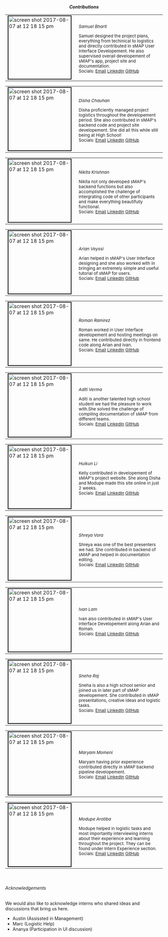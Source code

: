 <h5 style="text-align:center; margin-top:0; margin-bottom:15px;"> Contributions </h5>

<table>
  <tbody>
    <tr >
      <!-- Names -->
      <td style="margin-bottom:0;">
      <img style="border: 2px solid black;  filter: grayscale(15%);" 
      height="200" alt="screen shot 2017-08-07 at 12 18 15 pm" 
      src="https://bi-stem-away.github.io/sMAP/images/Disha.jpeg">
      </td>
      <td style="font-size:85%;padding:5px;max-width:320px">
      <h6 style="margin-left:10px; text-align:left;margin-bottom:10px;">Samuel Bharti</h6>
      <p style="margin-left:10px; text-align:left;padding:0;">
      Samuel designed the project plans, everything from techinical to logistics and directly contributed in sMAP User Interface Developement. He also supervised overall developement of sMAP's app, project site and documentation.<br>
      Socials:
      <a href="mailto:samuelbharti@gmail.com">Email</a>
      <a target='_blank' href="https://www.linkedin.com/in/samuelbharti/">LinkedIn</a>
      <a target='_blank' href="https://www.researchgate.net/profile/">
      GitHub</a></p>
      </td>
    </tr>
</tbody>
</table>

<table>
  <tbody>
    <tr >
      <!-- Names -->
      <td style="margin-bottom:0;">
      <img style="border: 2px solid black;  filter: grayscale(15%);" 
      height="200" alt="screen shot 2017-08-07 at 12 18 15 pm" 
      src="https://bi-stem-away.github.io/sMAP/images/Disha.jpeg">
      </td>
      <td style="font-size:85%;padding:5px;max-width:320px">
      <h6 style="margin-left:10px; text-align:left;margin-bottom:10px;">Disha Chauhan</h6>
      <p style="margin-left:10px; text-align:left;padding:0;">
      Disha proficiently managed project logistics throughout the developement period. She also contributed in sMAP's backend code and project site developement. She did all this while still being at High School!<br>
      Socials:
      <a href="mailto:samuelbharti@gmail.com">Email</a>
      <a target='_blank' href="https://www.linkedin.com/in/samuelbharti/">LinkedIn</a>
      <a target='_blank' href="https://www.researchgate.net/profile/">
      GitHub</a></p>
      </td>
    </tr>
  </tbody>
</table>

<table>
  <tbody>
    <tr >
      <!-- Names -->
      <td style="margin-bottom:0;">
      <img style="border: 2px solid black;  filter: grayscale(15%);" 
      height="200" alt="screen shot 2017-08-07 at 12 18 15 pm" 
      src="https://bi-stem-away.github.io/sMAP/images/Nikitak.jpeg">
      </td>
      <td style="font-size:85%;padding:5px;max-width:320px">
      <h6 style="margin-left:10px; text-align:left;margin-bottom:10px;">
      Nikita Krishnan	</h6>
      <p style="margin-left:10px; text-align:left;padding:0;">
      Nikita not only developed sMAP's backend functions but also accomplished the challenge of intergrating code of other participants and make everything beautifully functional.<br>
      Socials:
      <a href="mailto:samuelbharti@gmail.com">Email</a>
      <a target='_blank' href="https://www.linkedin.com/in/samuelbharti/">LinkedIn</a>
      <a target='_blank' href="https://www.researchgate.net/profile/">
      GitHub</a></p>
      </td>
    </tr>
  </tbody>
</table>

<table>
  <tbody>
    <tr >
      <!-- Names -->
      <td style="margin-bottom:0;">
      <img style="border: 2px solid black;  filter: grayscale(15%);" 
      height="200" alt="screen shot 2017-08-07 at 12 18 15 pm" 
      src="https://bi-stem-away.github.io/sMAP/images/Arian_Veyssi_.png">
      </td>
      <td style="font-size:85%;padding:5px;max-width:320px">
      <h6 style="margin-left:10px; text-align:left;margin-bottom:10px;">
      Arian Veyssi</h6>
      <p style="margin-left:10px; text-align:left;padding:0;">
      Arian helped in sMAP's User Interface designing and she also worked with in bringing an extremely simple and useful tutorial of sMAP for users.<br>
      Socials:
      <a href="mailto:samuelbharti@gmail.com">Email</a>
      <a target='_blank' href="https://www.linkedin.com/in/samuelbharti/">LinkedIn</a>
      <a target='_blank' href="https://www.researchgate.net/profile/">
      GitHub</a></p>
      </td>
    </tr>
  </tbody>
</table>

<table>
  <tbody>
    <tr >
      <!-- Names -->
      <td style="margin-bottom:0;">
      <img style="border: 2px solid black;  filter: grayscale(15%);" 
      height="200" alt="screen shot 2017-08-07 at 12 18 15 pm" 
      src="https://bi-stem-away.github.io/sMAP/images/Roman.jpeg">
      </td>
      <td style="font-size:85%;padding:5px;max-width:320px">
      <h6 style="margin-left:10px; text-align:left;margin-bottom:10px;">
      Roman Ramirez</h6>
      <p style="margin-left:10px; text-align:left;padding:0;">
      Roman worked in User Interface developement and hosting meetings on same. He contributed directly in frontend code along Arian and Ivan.<br>
      Socials:
      <a href="mailto:samuelbharti@gmail.com">Email</a>
      <a target='_blank' href="https://www.linkedin.com/in/samuelbharti/">LinkedIn</a>
      <a target='_blank' href="https://www.researchgate.net/profile/">
      GitHub</a></p>
      </td>
    </tr>
  </tbody>
</table>

<table>
  <tbody>
    <tr >
      <!-- Names -->
      <td style="margin-bottom:0;">
      <img style="border: 2px solid black;  filter: grayscale(15%);" 
      height="200" alt="screen shot 2017-08-07 at 12 18 15 pm" 
      src="https://bi-stem-away.github.io/sMAP/images/Aditi_Verma.jpg">
      </td>
      <td style="font-size:85%;padding:5px;max-width:320px">
      <h6 style="margin-left:10px; text-align:left;margin-bottom:10px;">
      Aditi Verma</h6>
      <p style="margin-left:10px; text-align:left;padding:0;">
      Aditi is another talented high school student we had the pleasure to work with.She solved the challenge of compiling documentation of sMAP from different teams. <br>
      Socials:
      <a href="mailto:samuelbharti@gmail.com">Email</a>
      <a target='_blank' href="https://www.linkedin.com/in/samuelbharti/">LinkedIn</a>
      <a target='_blank' href="https://www.researchgate.net/profile/">
      GitHub</a></p>
      </td>
    </tr>
  </tbody>
</table>

<table>
  <tbody>
    <tr >
      <!-- Names -->
      <td style="margin-bottom:0;">
      <img style="border: 2px solid black;  filter: grayscale(15%);" 
      height="200" alt="screen shot 2017-08-07 at 12 18 15 pm" 
      src="https://bi-stem-away.github.io/sMAP/images/Kelly.jpg">
      </td>
      <td style="font-size:85%;padding:5px;max-width:320px">
      <h6 style="margin-left:10px; text-align:left;margin-bottom:10px;">
      Huikun Li</h6>
      <p style="margin-left:10px; text-align:left;padding:0;">
      Kelly contributed in developement of sMAP's project website. She along Disha and Modupe made this site online in just 2 weeks.<br>
      Socials:
      <a href="mailto:samuelbharti@gmail.com">Email</a>
      <a target='_blank' href="https://www.linkedin.com/in/samuelbharti/">LinkedIn</a>
      <a target='_blank' href="https://www.researchgate.net/profile/">
      GitHub</a></p>
      </td>
    </tr>
  </tbody>
</table>

<table>
  <tbody>
    <tr >
      <!-- Names -->
      <td style="margin-bottom:0;">
      <img style="border: 2px solid black;  filter: grayscale(15%);" 
      height="200" alt="screen shot 2017-08-07 at 12 18 15 pm" 
      src="https://bi-stem-away.github.io/sMAP/images/Shreya.jpg">
      </td>
      <td style="font-size:85%;padding:5px;max-width:320px">
      <h6 style="margin-left:10px; text-align:left;margin-bottom:10px;">
      Shreya Vora</h6>
      <p style="margin-left:10px; text-align:left;padding:0;">
      Shreya was one of the best presenters we had. She contributed in backend of sMAP and helped in documentation editing.<br>
      Socials:
      <a href="mailto:samuelbharti@gmail.com">Email</a>
      <a target='_blank' href="https://www.linkedin.com/in/samuelbharti/">LinkedIn</a>
      <a target='_blank' href="https://www.researchgate.net/profile/">
      GitHub</a></p>
      </td>
    </tr>
  </tbody>
</table>

<table>
  <tbody>
    <tr >
      <!-- Names -->
      <td style="margin-bottom:0;">
      <img style="border: 2px solid black;  filter: grayscale(15%);" 
      height="200" alt="screen shot 2017-08-07 at 12 18 15 pm" 
      src="https://bi-stem-away.github.io/sMAP/images/Ivan_Lam.png">
      </td>
      <td style="font-size:85%;padding:5px;max-width:320px">
      <h6 style="margin-left:10px; text-align:left;margin-bottom:10px;">
      Ivan Lam</h6>
      <p style="margin-left:10px; text-align:left;padding:0;">
      Ivan also contributed in sMAP's User Interface Developement along Arian and Roman.<br>
      Socials:
      <a href="mailto:samuelbharti@gmail.com">Email</a>
      <a target='_blank' href="https://www.linkedin.com/in/samuelbharti/">LinkedIn</a>
      <a target='_blank' href="https://www.researchgate.net/profile/">
      GitHub</a></p>
      </td>
    </tr>
  </tbody>
</table>

<table>
  <tbody>
    <tr >
      <!-- Names -->
      <td style="margin-bottom:0;">
      <img style="border: 2px solid black;  filter: grayscale(15%);" 
      height="200" alt="screen shot 2017-08-07 at 12 18 15 pm" 
      src="https://bi-stem-away.github.io/sMAP/images/IMG_9040_copy.jpg">
      </td>
      <td style="font-size:85%;padding:5px; max-width:320px">
      <h6 style="margin-left:10px; text-align:left;margin-bottom:10px;">
      Sneha Raj</h6>
      <p style="margin-left:10px; text-align:left;padding:0;">
      Sneha is also a high school senior and joined us in later part of sMAP developement. She contributed in sMAP presentations, creative ideas and logistic tasks.<br>
      Socials:
      <a href="mailto:samuelbharti@gmail.com">Email</a>
      <a target='_blank' href="https://www.linkedin.com/in/samuelbharti/">LinkedIn</a>
      <a target='_blank' href="https://www.researchgate.net/profile/">
      GitHub</a></p>
      </td>
    </tr>
  </tbody>
</table>

<table>
  <tbody>
    <tr >
      <!-- Names -->
      <td style="margin-bottom:0;">
      <img style="border: 2px solid black;  filter: grayscale(15%);" 
      height="200" alt="screen shot 2017-08-07 at 12 18 15 pm" 
      src="https://bi-stem-away.github.io/sMAP/images/Maryam.jpg">
      </td>
      <td style="font-size:85%;padding:5px;max-width:320px">
      <h6 style="margin-left:10px; text-align:left;margin-bottom:10px;">
      Maryam Momeni</h6>
      <p style="margin-left:10px; text-align:left;padding:0;">
      Maryam having prior experience contributed directly in sMAP backend pipeline developement.<br>
      Socials:
      <a href="mailto:samuelbharti@gmail.com">Email</a>
      <a target='_blank' href="https://www.linkedin.com/in/samuelbharti/">LinkedIn</a>
      <a target='_blank' href="https://www.researchgate.net/profile/">
      GitHub</a></p>
      </td>
    </tr>
  </tbody>
</table>

<table>
  <tbody>
    <tr >
      <!-- Names -->
      <td style="margin-bottom:0;">
      <img style="border: 2px solid black;  filter: grayscale(15%);" 
      height="200" alt="screen shot 2017-08-07 at 12 18 15 pm" 
      src="https://bi-stem-away.github.io/sMAP/images/Modupe.jpg">
      </td>
      <td style="font-size:85%;padding:5px; max-width:320px" >
      <h6 style="margin-left:10px; text-align:left;margin-bottom:10px;">
      Modupe Arotiba</h6>
      <p style="margin-left:10px; text-align:left;padding:0;">
      Modupe helped in logistic tasks and most importantly interviewing interns about their experience and learning throughout the project. They can be found under Intern Experience section.<br>
      Socials:
      <a href="mailto:samuelbharti@gmail.com">Email</a>
      <a target='_blank' href="https://www.linkedin.com/in/samuelbharti/">LinkedIn</a>
      <a target='_blank' href="https://www.researchgate.net/profile/">
      GitHub</a></p>
      </td>
    </tr>
  </tbody>
</table>
<br>

###### Acknowledgements

We would also like to acknowledge interns who shared ideas and discussions that bring us here.

* Austin (Assissted in Management) 
* Marc   (Logistic Help)
* Ananya (Participation in UI discussion)

